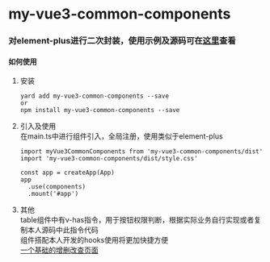 my-vue3-common-components
================
### 对element-plus进行二次封装，使用示例及源码可在[这里](https://github.com/ZhangChuan01/my-vue3-common-components)查看
#### 如何使用
1. 安装
    ```  
    yard add my-vue3-common-components --save
    or
    npm install my-vue3-common-components --save
    ```
2. 引入及使用  
    在main.ts中进行组件引入，全局注册，使用类似于element-plus
    ```
    import myVue3CommonComponents from 'my-vue3-common-components/dist'
    import 'my-vue3-common-components/dist/style.css'

    const app = createApp(App)
    app
      .use(components)
      .mount('#app')
    ```
3. 其他  
    table组件中有v-has指令，用于按钮权限判断，根据实际业务自行实现或者复制本人源码中此指令代码    
    组件搭配本人开发的hooks使用将更加快捷方便    
    [一个基础的增删改查页面](https://github.com/ZhangChuan01/my-vue3-common-components)